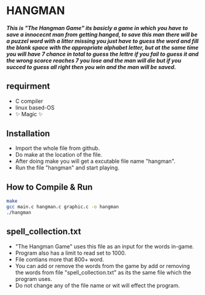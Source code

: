 # HANGMAN
##### This is "The Hangman Game" its basicly a game in which you have to save a innocecnt man     from getting hanged, to save this man there will be a puzzel word with a litter missing you just have to guess the word and fill the blank space with the appropriate alphabet letter, but at the same time you will have 7 chance in total to guess the lettre     if you fail to guess it and the wrong scorce reaches 7 you lose and the man will die but if you succed to guess all right then you win and the man will be saved.

## requirment
- C compiler
- linux based-OS
- ✨ Magic ✨

## Installation

- Import the whole file from github.
- Do make at the location of the file.
- After doing make you will get a excutable file name "hangman".
- Run the file "hangman" and start playing.


## How to Compile & Run
```sh
make
gcc main.c hangman.c graphic.c -o hangman
./hangman
```

## spell_collection.txt
- "The Hangman Game" uses this file as an input for the words in-game.
- Program also has a limit to read set to 1000.
- File contians more that 800+ word.
- You can add or remove the words from the game by add or removing the words from file "spell_collection.txt" as its the same file which the program uses.
- Do not change any of the file name or wit will effect the program.


